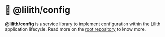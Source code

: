 # 🧵 @lilith/config

**@lilith/config** is a service library to implement configuration within the Lilith application lifecycle. Read more on the [root repository](https://github.com/Noelware/Lilith/blob/master/README.md) to know more.
